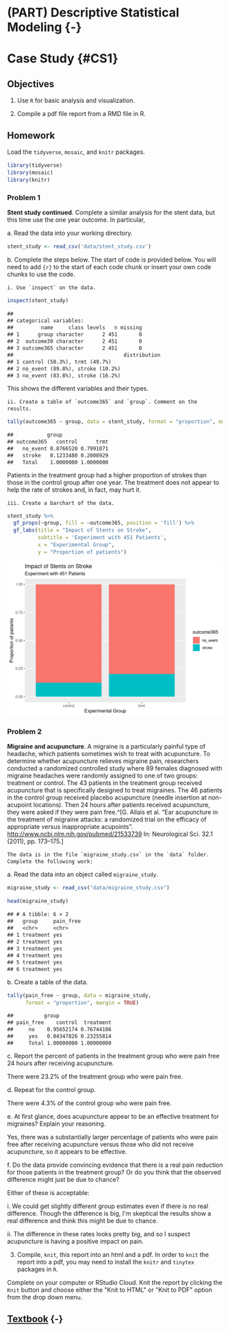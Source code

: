 # (PART) Descriptive Statistical Modeling {-} 

# Case Study {#CS1}

## Objectives

1) Use `R` for basic analysis and visualization.  

2) Compile a pdf file report from a RMD file in R. 




## Homework    

Load the `tidyverse`, `mosaic`, and `knitr` packages.  


```r
library(tidyverse)
library(mosaic)
library(knitr)
```

### Problem 1  

**Stent study continued**. Complete a similar analysis for the stent data, but this time use the one year outcome. In particular,

  a. Read the data into your working directory.
  

```r
stent_study <- read_csv('data/stent_study.csv')
```
  

  b. Complete the steps below.  The start of code is provided below. You will need to add `{r}` to the start of each code chunk or insert your own code chunks to use the code. 
  
    i. Use `inspect` on the data.  
    

```r
inspect(stent_study)
```

```
## 
## categorical variables:  
##         name     class levels   n missing
## 1      group character      2 451       0
## 2  outcome30 character      2 451       0
## 3 outcome365 character      2 451       0
##                                    distribution
## 1 control (50.3%), trmt (49.7%)                
## 2 no_event (89.8%), stroke (10.2%)             
## 3 no_event (83.8%), stroke (16.2%)
```
    
This shows the different variables and their types.  

    ii. Create a table of `outcome365` and `group`. Comment on the results.  
    

```r
tally(outcome365 ~ group, data = stent_study, format = "proportion", margins = TRUE)
```

```
##           group
## outcome365   control      trmt
##   no_event 0.8766520 0.7991071
##   stroke   0.1233480 0.2008929
##   Total    1.0000000 1.0000000
```

Patients in the treatment group had a higher proportion of strokes than those in the control group after one year. The treatment does not appear to help the rate of strokes and, in fact, may hurt it.

    iii. Create a barchart of the data.  


```r
stent_study %>%
  gf_props(~group, fill = ~outcome365, position = 'fill') %>%
  gf_labs(title = "Impact of Stents on Stroke",
          subtitle = 'Experiment with 451 Patients',
          x = "Experimental Group", 
          y = "Proportion of patients")
```

<img src="01-Data-Case-Study-Solutions_files/figure-html/unnamed-chunk-6-1.png" width="672" />


### Problem 2 

**Migraine and acupuncture**.  A migraine is a particularly painful type of headache, which patients sometimes wish to treat with acupuncture. To determine whether acupuncture relieves migraine pain, researchers conducted a randomized controlled study where 89 females diagnosed with migraine headaches were randomly assigned to one of two groups: treatment or control. The 43 patients in the treatment group received acupuncture that is specifically designed to treat migraines. The 46 patients in the control group received placebo acupuncture (needle insertion at non-acupoint locations). Then 24 hours after patients received acupuncture, they were asked if they were pain free.^[G. Allais et al. “Ear acupuncture in the treatment of migraine attacks:  a randomized trial on the efficacy of appropriate versus inappropriate acupoints”. http://www.ncbi.nlm.nih.gov/pubmed/21533739 In: Neurological Sci. 32.1 (2011), pp. 173–175.]

    The data is in the file `migraine_study.csv` in the `data` folder. Complete the following work:

  a. Read the data into an object called `migraine_study`.  
  

```r
migraine_study <- read_csv("data/migraine_study.csv")
```
  

```r
head(migraine_study)
```

```
## # A tibble: 6 × 2
##   group     pain_free
##   <chr>     <chr>    
## 1 treatment yes      
## 2 treatment yes      
## 3 treatment yes      
## 4 treatment yes      
## 5 treatment yes      
## 6 treatment yes
```
  

  b. Create a table of the data.
  

```r
tally(pain_free ~ group, data = migraine_study, 
      format = "proportion", margin = TRUE)
```

```
##          group
## pain_free    control  treatment
##     no    0.95652174 0.76744186
##     yes   0.04347826 0.23255814
##     Total 1.00000000 1.00000000
```
   
  
  c. Report the percent of patients in the treatment group who were pain free 24 hours after receiving acupuncture.
  
There were 23.2% of the treatment group who were pain free.
  
  d. Repeat for the control group.
  
There were 4.3% of the control group who were pain free.
  
  e. At first glance, does acupuncture appear to be an effective treatment for migraines? Explain your reasoning.
  
  Yes, there was a substantially larger percentage of patients who were pain free after receiving acupuncture versus those who did not receive acupuncture, so it appears to be effective.
  
  f. Do the data provide convincing evidence that there is a real pain reduction for those patients in the treatment group? Or do you think that the observed difference might just be due to chance?
  
  Either of these is acceptable:  
  
 i. We could get slightly different group estimates even if there is no real difference. Though the difference is big, I'm skeptical the results show a real difference and think this might be due to chance.  
 
 ii. The difference in these rates looks pretty big, and so I suspect acupuncture is having a positive impact on pain.


3. Compile, `knit`, this report into an html and a pdf. In order to `knit` the report into a pdf, you may need to install the `knitr` and `tinytex` packages in `R`.

Complete on your computer or RStudio Cloud. Knit the report by clicking the `Knit` button and choose either the "Knit to HTML" or "Knit to PDF" option from the drop down menu.  


## [Textbook](https://ds-usafa.github.io/Computational-Probability-and-Statistics/CS1.html) {-}
